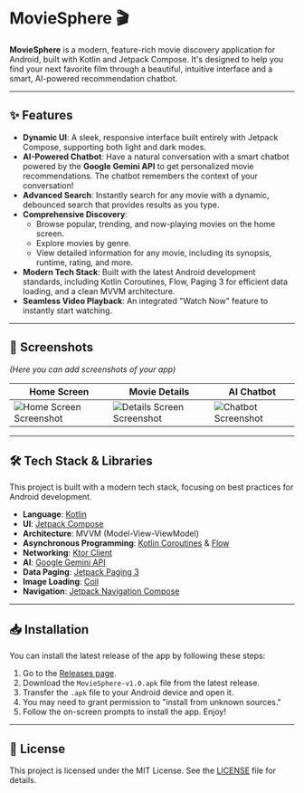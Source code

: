 # MovieSphere 🎬

**MovieSphere** is a modern, feature-rich movie discovery application for Android, built with Kotlin and Jetpack Compose. It's designed to help you find your next favorite film through a beautiful, intuitive interface and a smart, AI-powered recommendation chatbot.

---

## ✨ Features

* **Dynamic UI**: A sleek, responsive interface built entirely with Jetpack Compose, supporting both light and dark modes.
* **AI-Powered Chatbot**: Have a natural conversation with a smart chatbot powered by the **Google Gemini API** to get personalized movie recommendations. The chatbot remembers the context of your conversation!
* **Advanced Search**: Instantly search for any movie with a dynamic, debounced search that provides results as you type.
* **Comprehensive Discovery**:
    * Browse popular, trending, and now-playing movies on the home screen.
    * Explore movies by genre.
    * View detailed information for any movie, including its synopsis, runtime, rating, and more.
* **Modern Tech Stack**: Built with the latest Android development standards, including Kotlin Coroutines, Flow, Paging 3 for efficient data loading, and a clean MVVM architecture.
* **Seamless Video Playback**: An integrated "Watch Now" feature to instantly start watching.

---

## 📸 Screenshots

*(Here you can add screenshots of your app)*

| Home Screen                                       | Movie Details                                     | AI Chatbot                                    |
| ------------------------------------------------- | ------------------------------------------------- | --------------------------------------------- |
| ![Home Screen Screenshot](link_to_screenshot.png) | ![Details Screen Screenshot](link_to_screenshot.png) | ![Chatbot Screenshot](link_to_screenshot.png) |

---

## 🛠️ Tech Stack & Libraries

This project is built with a modern tech stack, focusing on best practices for Android development.

* **Language**: [Kotlin](https://kotlinlang.org/)
* **UI**: [Jetpack Compose](https://developer.android.com/jetpack/compose)
* **Architecture**: MVVM (Model-View-ViewModel)
* **Asynchronous Programming**: [Kotlin Coroutines](https://kotlinlang.org/docs/coroutines-overview.html) & [Flow](https://kotlinlang.org/docs/flow.html)
* **Networking**: [Ktor Client](https://ktor.io/docs/client-overview.html)
* **AI**: [Google Gemini API](https://ai.google.dev/)
* **Data Paging**: [Jetpack Paging 3](https://developer.android.com/topic/libraries/architecture/paging/v3-overview)
* **Image Loading**: [Coil](https://coil-kt.github.io/coil/)
* **Navigation**: [Jetpack Navigation Compose](https://developer.android.com/jetpack/compose/navigation)

---

## 📥 Installation

You can install the latest release of the app by following these steps:

1.  Go to the [Releases page](https://github.com/your-username/CimaMovieApp/releases).
2.  Download the `MovieSphere-v1.0.apk` file from the latest release.
3.  Transfer the `.apk` file to your Android device and open it.
4.  You may need to grant permission to "install from unknown sources."
5.  Follow the on-screen prompts to install the app. Enjoy!

---

## 📜 License

This project is licensed under the MIT License. See the [LICENSE](LICENSE) file for details.
